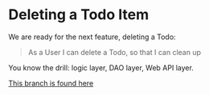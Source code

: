 # Deleting a Todo Item

We are ready for the next feature, deleting a Todo:

> As a User I can delete a Todo, so that I can clean up

You know the drill: logic layer, DAO layer, Web API layer.

[This branch is found here](https://github.com/TroelsMortensen/WasmTodo/tree/007_DeleteTodo)